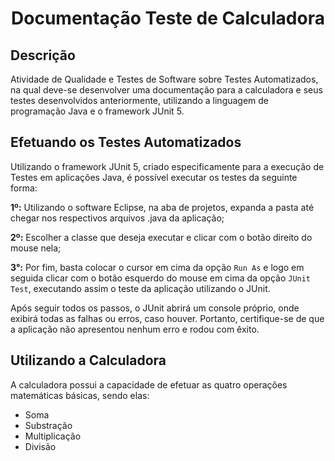 <h1 align="center"><strong>Documentação Teste de Calculadora</strong></h1>

## Descrição

Atividade de Qualidade e Testes de Software sobre Testes Automatizados, na qual deve-se desenvolver uma documentação para a calculadora e seus testes desenvolvidos anteriormente, utilizando a linguagem de programação Java e o framework JUnit 5.

## Efetuando os Testes Automatizados

Utilizando o framework JUnit 5, criado especificamente para a execução de Testes em aplicações Java, é possível executar os testes da seguinte forma:

**1º:** Utilizando o software Eclipse, na aba de projetos, expanda a pasta até chegar nos respectivos arquivos .java da aplicação;

**2º:** Escolher a classe que deseja executar e clicar com o botão direito do mouse nela;

**3°:** Por fim, basta colocar o cursor em cima da opção `Run As` e logo em seguida clicar com o botão esquerdo do mouse em cima da opção `JUnit Test`, executando assim o teste da aplicação utilizando o JUnit.

Após seguir todos os passos, o JUnit abrirá um console próprio, onde exibirá todas as falhas ou erros, caso houver. Portanto, certifique-se de que a aplicação não apresentou nenhum erro e rodou com êxito.

## Utilizando a Calculadora

A calculadora possui a capacidade de efetuar as quatro operações matemáticas básicas, sendo elas:

- Soma
- Substração
- Multiplicação
- Divisão
